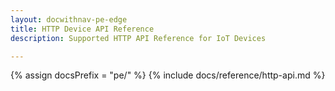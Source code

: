 ```yaml
---
layout: docwithnav-pe-edge
title: HTTP Device API Reference
description: Supported HTTP API Reference for IoT Devices

---
```


{% assign docsPrefix = "pe/" %}
{% include docs/reference/http-api.md %}
